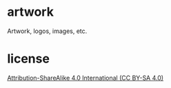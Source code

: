 # artwork
Artwork, logos, images, etc.

# license

[Attribution-ShareAlike 4.0 International (CC BY-SA 4.0)](http://creativecommons.org/licenses/by-sa/4.0/)
